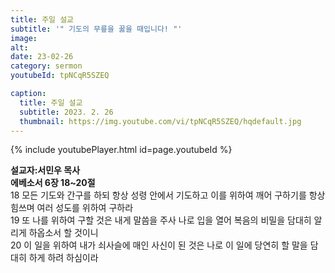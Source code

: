 ```yaml
---
title: 주일 설교
subtitle: '" 기도의 무릎을 꿇을 때입니다! "'
image: 
alt: 
date: 23-02-26
category: sermon
youtubeId: tpNCqR5SZEQ

caption:
  title: 주일 설교
  subtitle: 2023. 2. 26
  thumbnail: https://img.youtube.com/vi/tpNCqR5SZEQ/hqdefault.jpg
---
```

{% include youtubePlayer.html id=page.youtubeId %}

**설교자:서민우 목사**  
**에베소서 6장 18~20절**  
18 모든 기도와 간구를 하되 항상 성령 안에서 기도하고 이를 위하여 깨어 구하기를 항상 힘쓰며 여러 성도를 위하여 구하라  
19 또 나를 위하여 구할 것은 내게 말씀을 주사 나로 입을 열어 복음의 비밀을 담대히 알리게 하옵소서 할 것이니  
20 이 일을 위하여 내가 쇠사슬에 매인 사신이 된 것은 나로 이 일에 당연히 할 말을 담대히 하게 하려 하심이라
